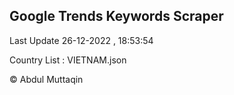 

## Google Trends Keywords Scraper 
 
Last Update 26-12-2022 , 18:53:54

Country List :
VIETNAM.json



© Abdul Muttaqin 
